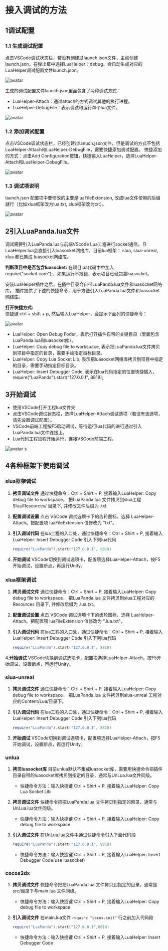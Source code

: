 # 接入调试的方法

## 1调试配置
### 1.1 生成调试配置
点击VSCode调试状态栏，若没有创建过launch.json文件，主动创建launch.json，在弹出框中选择LuaHelper：debug。会自动生成对应的LuaHelper调试配置文件launch.json。

![avatar](https://raw.githubusercontent.com/yinfei8/LuaHelper/master/images/debug/launch.png)


生成的调试配置文件launch.json里面包含了两种调试方式：
* LuaHelper-Attach：通过attach的方式调试其他的执行进程。
* LuaHelper-DebugFile：表示调试和运行单个lua文件。

![avatar](https://raw.githubusercontent.com/yinfei8/LuaHelper/master/images/debug/debugways.png)

### 1.2 添加调试配置
点击VSCode调试状态栏，已经创建过lanuch.json文件，但是调试的方式不包括LuaHelper-Attach和LuaHelper-DebugFile，需要快捷添加调试配置。
快捷添加的方式：点击Add Configuration按钮，快捷输入LuaHelper，选择LuaHelper-Attach和LuaHelper-DebugFile。

![avatar](https://raw.githubusercontent.com/yinfei8/LuaHelper/master/images/debug/debugsetting.gif)


### 1.3 调试项说明
launch.json 配置项中要修改的主要是luaFileExtension, 改成lua文件使用的后缀就行（比如xlua框架改为lua.txt, slua框架改为txt）。

![avatar](https://raw.githubusercontent.com/yinfei8/LuaHelper/master/images/debug/debugsuffix.png)

## 2引入LuaPanda.lua文件
调试需要引入LuaPanda.lua与前端VScode Lua工程进行socket通信，且LuaHelper.lua会直接引入luasocket网络库。目前lua框架： slua, slua-unreal, xlua 都已集成 luasocket网络库。

**判断项目中是否包含luasocket:** 在项目lua代码中中加入require("socket.core");，如果运行不报错，表示项目已经包含luasocket。

安装LuaHelper插件之后，在插件目录会自带LuaPanda.lua文件和luasocket网络库。
插件提供了下述的快捷命令，用于方便引入LuaPanda.lua文件和luasocket网络库。

**打开快捷方式:**</br>
快捷键:ctrl + shift + p, 然后输入LuaHelper，会提示下面列的快捷命令：

![avatar](https://raw.githubusercontent.com/yinfei8/LuaHelper/master/images/debug/shortcutcmd.png)

+ LuaHelper: Open Debug Foder，表示打开插件自带的关键目录（里面包含LuaPanda.lua和luasocket库）。</br>
+ LuaHelper: Copy debug file to workspace, 表示把LuaPanda.lua文件拷贝到项目中指定的目录，需要手动指定目标目录。</br>
+ LuaHelper: Copy Lua Socket Lib, 表示把luasocket网络库拷贝到项目中指定的目录，需要手动指定目标目录。</br>
+ LuaHelper: Insert Debugger Code, 表示在lua代码指定的位置快捷插入，require("LuaPanda").start("127.0.0.1", 8818);


## 3开始调试
* 使用VSCode打开工程lua文件夹
* 点击VSCode调试状态栏，选择LuaHelper-Attach调试选项（若没有该选项，请先设置调试配置）。
* VSCode前端工程按F5启动调试，等待运行lua代码的进行通过引入LuaPanda.lua文件连接上。
* Lua代码工程进程开始运行，连接VSCode前端工程。

![avatar](https://raw.githubusercontent.com/yinfei8/LuaHelper/master/images/debug/begindebug.png)
s
## 4各种框架下使用调试
### slua框架调试
1. **拷贝调试文件** 通过快捷命令：Ctrl + Shirt + P, 接着输入LuaHelper: Copy debug file to workspace， 把LuaPanda.lua 文件拷贝到slua工程 Slua/Resources/ 目录下, 并修改文件后缀为 .txt

2. **配置调试设置** 点击 VSCode 调试选项卡下的齿轮图标，选择 LuaHelper-Attach。把配置项 luaFileExtension 值修改为 "txt"。

3. **引入调试代码** 在lua工程的入口处，通过快捷命令：Ctrl + Shirt + P, 接着输入LuaHelper: Insert Debugger Code 引入下列lua代码
    ```lua
    require("LuaPanda").start("127.0.0.1", 8818)
    ```
4. **开始调试** VSCode切换到调试选项卡，配置项选择LuaHelper-Attach，按F5开始调试，设置断点，再运行Unity。


### xlua框架调试
1. **拷贝调试文件** 通过快捷命令：Ctrl + Shirt + P, 接着输入LuaHelper: Copy debug file to workspace， 把LuaPanda.lua 文件拷贝到xlua工程对应的Resources 目录下, 并修改后缀为 .lua.txt。

2. **配置调试设置** 点击 VSCode 调试选项卡下的齿轮图标，选择 LuaHelper-Attach。把配置项 luaFileExtension 值修改为 ".lua.txt"。

3. **引入调试代码** 在lua工程的入口处，通过快捷命令：Ctrl + Shirt + P, 接着输入LuaHelper: Insert Debugger Code 引入下列lua代码
    ```lua
    require("LuaPanda").start("127.0.0.1", 8818) 
    ```
    
4.**开始调试** VSCode切换到调试选项卡，配置项选择LuaHelper-Attach，按F5开始调试，设置断点，再运行Unity。

### slua-unreal
1. **拷贝调试文件** 通过快捷命令：Ctrl + Shirt + P, 接着输入LuaHelper: Copy debug file to workspace， 把LuaPanda.lua 文件拷贝到slua-unreal 工程对应的Content/Lua/目录下。

2. **引入调试代码** 在lua工程的入口处，通过快捷命令：Ctrl + Shirt + P, 接着输入LuaHelper: Insert Debugger Code 引入下列lua代码
    ```lua
    require("LuaPanda").start("127.0.0.1", 8818) 
    ```
    
3. **开始调试** VSCode切换到调试选项卡，配置项选择LuaHelper-Attach，按F5开始调试，设置断点，再运行Unity。

### unlua
1. **拷贝luasocket库** 目前unlua默认不集成luasocket库，需要用快捷命令把插件目录自带的luasocket库拷贝到指定的目录，通常与UnLua.lua文件同级。
     + 快捷命令方法：输入快捷键 Ctrl + Shirt + P, 接着输入LuaHelper: Copy Lua Socket Lib
    
2. **拷贝调试文件** 快捷命令把把LuaPanda.lua 文件拷贝到指定的目录，通常与UnLua.lua文件同级。
     + 快捷命令方法：输入快捷键 Ctrl + Shirt + P, 接着输入LuaHelper: Copy debug file to workspace
     
3. **引入调试文件** 在UnLua.lua文件中通过快捷命令引入下面代码段
    ```lua
    require("LuaPanda").start("127.0.0.1", 8818) 
    ```
    + 快捷命令方法：输入快捷键 Ctrl + Shirt + P, 接着输入LuaHelper: Insert Debugger Code(use luasocket)
    
### cocos2dx
1. **拷贝调试文件** 快捷命令把把LuaPanda.lua 文件拷贝到指定的目录，通常是src/目录下与main.lua 文件同级。
     + 快捷命令方法：输入快捷键 Ctrl + Shirt + P, 接着输入LuaHelper: Copy debug file to workspace
     
2. **引入调试文件** 在main.lua文件 `require "cocos.init"` 行之前加入代码段 
     ```lua
     require("LuaPanda").start("127.0.0.1",8818)
    ```
    + 快捷命令方法：输入快捷键 Ctrl + Shirt + P, 接着输入LuaHelper: Insert Debugger Code